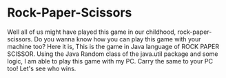 # Rock-Paper-Scissors
Well all of us might have played this game in our childhood, rock-paper-scissors. Do you wanna know how you can play this game with your machine too?
Here it is, This is the game in Java language of ROCK PAPER SCISSOR. Using the Java Random class of the java.util package and some logic, I am able to play this game with my PC.
Carry the same to your PC too! Let's see who wins. 
